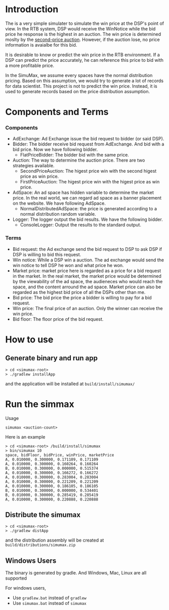 # Introduction

The is a very simple simulater to simulate the win price at the DSP's point of view. In the RTB system, DSP would receive the WinNotice while the bid price he response is the highest in an auction. The win price is determined moslty by the [second-price auction](https://en.wikipedia.org/wiki/Generalized_second-price_auction). However, if the auction lose, no price information is avaialbe for this bid.

It is desirable to know or predict the win price in the RTB environment. If a DSP can predict the price accurately, he can reference this price to bid with a more profitable price. 

In the SimuMax, we assume every spaces have the normal distribution pricing. Based on this assumption, we would try to generate a lot of records for data scientist. This project is not to predict the win price. Instead, it is used to generate records based on the price distribution assumption.


# Components and Terms


### Components
- AdExchange: Ad Exchange issue the bid request to bidder (or said DSP).
- Bidder: The bidder receive bid request from AdExchange. And bid with a bid price. Now we have following bidder.
	- FlatPriceBidder: The bidder bid with the same price.
- Auction: The way to determine the auction price. There are two strategies available.
	- SecondPriceAuction: The higest price win with the second higest price as win price.
	- FirstPriceAuction: The higest price win with the higest price as win price.
- AdSpace: An ad space has hidden variable to determine the market price. In the real world, we can regard ad space as a banner placement on the website. We have following AdSpace.
	- NormalDistributedAdSpace: the price is generated according to a normal distribution random variable.
- Logger: The logger output the bid results. We have the following bidder.
	- ConsoleLogger: Output the results to the standard output.
	
### Terms

- Bid request: the Ad exchange send the bid request to DSP to ask DSP if DSP is willing to bid this request.
- Win notice: While a DSP win a auction. The ad exchange would send the win notice to tell DSP he won and what price he won.
- Market price: market price here is regarded as a price for a bid request in the market. In the real market, the market price would be determined by the viewability of the ad space, the audieneces who would reach the space, and the content arround the ad space. Market price can also be regarded as the highest bid price of all the DSPs other than me.
- Bid price: The bid price the price a bidder is willing to pay for a bid request.
- Win price: The final price of an auction. Only the winner can receive the win price.
- Bid floor: The floor price of the bid request.


# How to use

## Generate binary and run app

	> cd <simumax-root>
	> ./gradlew installApp	

and the application will be installed at `build/install/simumax/` 
	
# Run the simmax	

Usage

	simumax <auction-count>
	
Here is an example

	> cd <simumax-root>	/build/install/simumax
	> bin/simumax 10
	space, bidFloor, bidPrice, winPrice, marketPrice
	A, 0.010000, 0.300000, 0.171109, 0.171109
	A, 0.010000, 0.300000, 0.160264, 0.160264
	B, 0.010000, 0.300000, 0.000000, 0.515374
	A, 0.010000, 0.300000, 0.166272, 0.166272
	A, 0.010000, 0.300000, 0.283004, 0.283004
	A, 0.010000, 0.300000, 0.221209, 0.221209
	A, 0.010000, 0.300000, 0.186105, 0.186105
	B, 0.010000, 0.300000, 0.000000, 0.534401
	B, 0.010000, 0.300000, 0.285419, 0.285419
	A, 0.010000, 0.300000, 0.220888, 0.220888
	
## Distribute the simumax

	> cd <simumax-root>
	> ./gradlew distApp

and the distribution assembly will be created at `build/distributions/simumax.zip` 

## Windows Users

The binary is generated by gradle. And Windows, Mac, Linux are all supported

For windows users,

- Use `gradlew.bat` instead of `gradlew`
- Use `simumax.bat` instead of `simumax`




	
